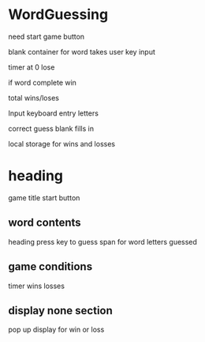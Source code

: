 # WordGuessing


need start game button

blank container for word
takes user key input 

timer at 0 lose

if word complete win

total wins/loses

Input keyboard entry letters

correct guess blank fills in

local storage for wins and losses



# heading

game title
start button

## word contents
heading press key to guess
span for word
letters guessed

## game conditions

timer
wins
losses

## display none section

pop up display for win or loss
